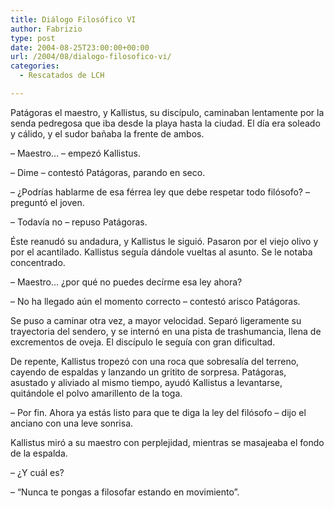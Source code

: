 ```yaml
---
title: Diálogo Filosófico VI
author: Fabrizio
type: post
date: 2004-08-25T23:00:00+00:00
url: /2004/08/dialogo-filosofico-vi/
categories:
  - Rescatados de LCH

---
```

Patágoras el maestro, y Kallistus, su discípulo, caminaban lentamente por la senda pedregosa que iba desde la playa hasta la ciudad. El día era soleado y cálido, y el sudor bañaba la frente de ambos.

&#8211; Maestro&#8230; &#8211; empezó Kallistus.

&#8211; Dime &#8211; contestó Patágoras, parando en seco.

&#8211; ¿Podrías hablarme de esa férrea ley que debe respetar todo filósofo? &#8211; preguntó el joven.

&#8211; Todavía no &#8211; repuso Patágoras.

Éste reanudó su andadura, y Kallistus le siguió. Pasaron por el viejo olivo y por el acantilado. Kallistus seguía dándole vueltas al asunto. Se le notaba concentrado. 

&#8211; Maestro&#8230; ¿por qué no puedes decírme esa ley ahora?

&#8211; No ha llegado aún el momento correcto &#8211; contestó arisco Patágoras.

Se puso a caminar otra vez, a mayor velocidad. Separó ligeramente su trayectoria del sendero, y se internó en una pista de trashumancia, llena de excrementos de oveja. El discípulo le seguía con gran dificultad. 

De repente, Kallistus tropezó con una roca que sobresalía del terreno, cayendo de espaldas y lanzando un gritito de sorpresa. Patágoras, asustado y aliviado al mismo tiempo, ayudó Kallistus a levantarse, quitándole el polvo amarillento de la toga. 

&#8211; Por fin. Ahora ya estás listo para que te diga la ley del filósofo &#8211; dijo el anciano con una leve sonrisa.

Kallistus miró a su maestro con perplejidad, mientras se masajeaba el fondo de la espalda.

&#8211; ¿Y cuál es?

&#8211; &#8220;Nunca te pongas a filosofar estando en movimiento&#8221;.